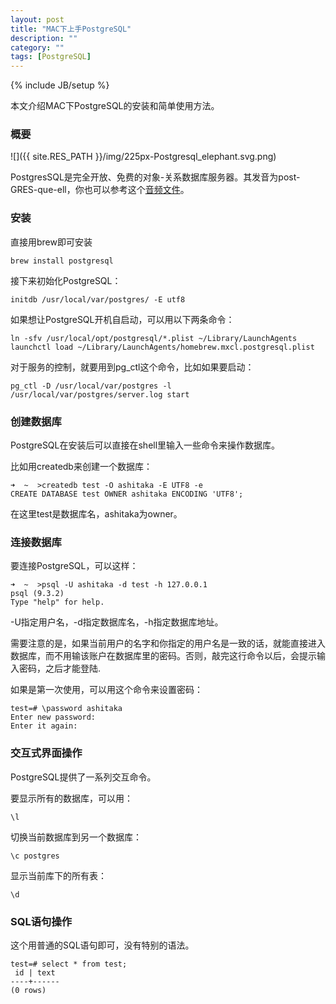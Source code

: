 ```yaml
---
layout: post
title: "MAC下上手PostgreSQL"
description: ""
category: ""
tags: [PostgreSQL]
---
```

{% include JB/setup %}


本文介绍MAC下PostgreSQL的安装和简单使用方法。

### 概要

<div class="piccenter" markdown="1">
![]({{ site.RES_PATH }}/img/225px-Postgresql_elephant.svg.png)
</div>

PostgresSQL是完全开放、免费的对象-关系数据库服务器。其发音为post-GRES-que-ell，你也可以参考这个[音频文件](http://www.postgresql.org/files/postgresql.mp3)。

### 安装

直接用brew即可安装

	brew install postgresql
	
接下来初始化PostgreSQL：

	initdb /usr/local/var/postgres/ -E utf8
	
如果想让PostgreSQL开机自启动，可以用以下两条命令：

    ln -sfv /usr/local/opt/postgresql/*.plist ~/Library/LaunchAgents
    launchctl load ~/Library/LaunchAgents/homebrew.mxcl.postgresql.plist
    
对于服务的控制，就要用到pg_ctl这个命令，比如如果要启动：

	pg_ctl -D /usr/local/var/postgres -l /usr/local/var/postgres/server.log start

### 创建数据库

PostgreSQL在安装后可以直接在shell里输入一些命令来操作数据库。

比如用createdb来创建一个数据库：

	➜  ~  >createdb test -O ashitaka -E UTF8 -e
	CREATE DATABASE test OWNER ashitaka ENCODING 'UTF8';

在这里test是数据库名，ashitaka为owner。

### 连接数据库

要连接PostgreSQL，可以这样：

	➜  ~  >psql -U ashitaka -d test -h 127.0.0.1
	psql (9.3.2)
	Type "help" for help.
	
-U指定用户名，-d指定数据库名，-h指定数据库地址。

需要注意的是，如果当前用户的名字和你指定的用户名是一致的话，就能直接进入数据库，而不用输该账户在数据库里的密码。否则，敲完这行命令以后，会提示输入密码，之后才能登陆.

如果是第一次使用，可以用这个命令来设置密码：

	test=# \password ashitaka
	Enter new password:
	Enter it again:
	
### 交互式界面操作

PostgreSQL提供了一系列交互命令。

要显示所有的数据库，可以用：

	\l
	
切换当前数据库到另一个数据库：

	\c postgres
	
显示当前库下的所有表：

	\d
	
### SQL语句操作

这个用普通的SQL语句即可，没有特别的语法。

	test=# select * from test;
	 id | text
	----+------
	(0 rows)